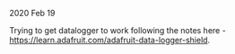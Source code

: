 2020 Feb 19

Trying to get datalogger to work following the notes here - https://learn.adafruit.com/adafruit-data-logger-shield.
